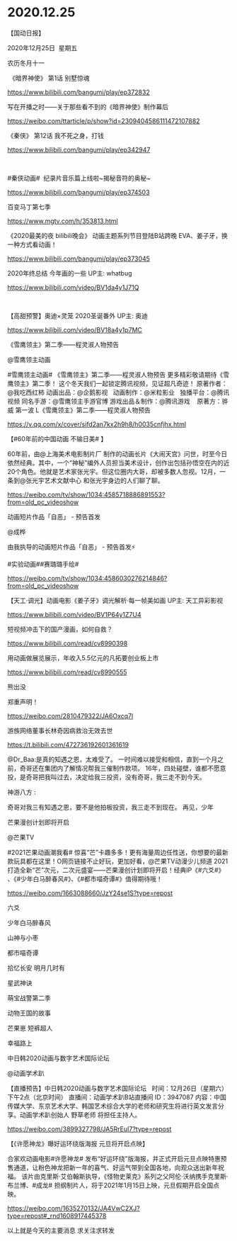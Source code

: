 ﻿#  2020.12.25
【国动日报】


2020年12月25日  星期五


农历冬月十一


 《暗界神使》 第1话 别墅惊魂

https://www.bilibili.com/bangumi/play/ep372832





写在开播之时——关于那些看不到的《暗界神使》制作幕后

https://weibo.com/ttarticle/p/show?id=2309404586111472107882


《秦侠》 第12话 我不死之身，打钱

https://www.bilibili.com/bangumi/play/ep342947

 

#秦侠动画#  纪录片音乐篇上线啦~揭秘音符的奥秘~

https://www.bilibili.com/bangumi/play/ep374503







百变马丁第七季

https://www.mgtv.com/h/353813.html




《2020最美的夜 bilibili晚会》 动画主题系列节目登陆B站跨晚 EVA、姜子牙，换一种方式看动画！


https://www.bilibili.com/bangumi/play/ep373045




2020年终总结 今年画的一些 UP主: whatbug

https://www.bilibili.com/video/BV1da4y1J71Q

 

【高甜预警】奥迪×灵笼 2020圣诞番外 UP主: 奥迪

https://www.bilibili.com/video/BV18a4y1p7MC







《雪鹰领主》第二季——程灵淑人物预告

@雪鹰领主动画     


#雪鹰领主动画#
《雪鹰领主》第二季——程灵淑人物预告
更多精彩敬请期待《雪鹰领主》第二季！
这个冬天我们一起锁定腾讯视频，见证超凡奇迹！
原著作者：@我吃西红柿
动画出品：@企鹅影视  
动画制作：@米粒影业  
独播平台：@腾讯视频
同名手游：@雪鹰领主手游官博
游戏出品＆制作：@腾讯游戏   
原著方：骅威 第一波
L《雪鹰领主》第二季——程灵淑人物预告


https://v.qq.com/x/cover/sifd2an7kx2h9h8/h0035cnfjhx.html




【#60年前的中国动画 不输日美# 】

60年前，由@上海美术电影制片厂 制作的动画长片《大闹天宫》问世，时至今日依然经典。其中，一个“神秘”编外人员担当美术设计，创作出包括孙悟空在内的近20个角色。他就是艺术家张光宇。但这位圈内大哥，却被多数人忽视。12月，一条到@张光宇艺术文献中心 和张光宇身边的人们聊了聊。

https://weibo.com/tv/show/1034:4585718886891553?from=old_pc_videoshow

动画短片作品「自恶」 - 预告首发

@成桦      


由我执导的动画短片作品「自恶」 - 预告首发⚡

#实验动画##赛璐璐手绘#

https://weibo.com/tv/show/1034:4586030276214846?from=old_pc_videoshow




【天工·调光】动画电影《姜子牙》调光解析·每一帧美如画 UP主: 天工异彩影视

https://www.bilibili.com/video/BV1P64y1Z7U4







短视频冲击下的国产漫画，如何自救？

https://www.bilibili.com/read/cv8990398





用动画做展览展示，年收入5.5亿元的凡拓要创业板上市

https://www.bilibili.com/read/cv8990555





熊出没

郑重声明！

https://weibo.com/2810479322/JA6Oxcq7l




游族网络董事长林奇因病救治无效去世

https://t.bilibili.com/472736192601361619

@Dr_Baa:是真的知遇之恩，太难受了。
一时间难以接受和相信，直到一个月之前，奇哥还在集团内了解情况帮我三催制作款项。
16年，四处碰壁，谁都不愿意投，是奇哥把我叫过去，决定给我三投资，没有奇哥，我三走不到今天。


神游八方 :


奇哥对我三有知遇之恩，要不是他拍板投资，我三走不到现在。
再见，少年




芒果漫创计划即将开启

@芒果TV     


#2021芒果动画潮我看# 惊喜“芒”卡趣多多！更有海量周边任性送，你想要的最新款玩具都在这里！O网页链接不止好玩，更加好看，@芒果TV动漫少儿频道 2021打造全新“芒”次元，二次元盛宴——芒果漫创计划即将开启！经典IP《#六爻#》 、《#少年白马醉春风#》、《#都市喵奇谭#》值得期待哦！

https://weibo.com/1663088660/JzY24se1S?type=repost

六爻 


少年白马醉春风 


山神与小枣

都市喵奇谭 


拾忆长安 明月几时有

星武神诀

萌宝战警第二季


动物王国的故事

芒果崽
短裤超人

幸福路上




中日韩2020动画与数字艺术国际论坛

@动画学术趴                            

‍【直播预告】中日韩2020动画与数字艺术国际论坛
 
时间：12月26日（星期六）下午2点（北京时间）
直播间：动画学术趴B站直播间 ID：3947087
内容：中国传媒大学、东京艺术大学、韩国艺术综合大学的老师和研究生将进行英文发言分享。动画学术趴创始人 野草老师 将担任主持人。

https://weibo.com/3899327798/JA5RrEuI7?type=repost




【《许愿神龙》曝好运环绕版海报 元旦将开启点映】

合家欢动画电影#许愿神龙# 发布“好运环绕”版海报，并正式开启元旦点映特惠预售通道，让粉色神龙把新一年的喜气、好运气带到全国各地，向观众送出新年祝福。
该片由克里斯·艾伯翰斯执导，《怪物史莱克》系列之父阿伦·沃纳携手克里斯·布兰博、#成龙# 担纲制片人，将于2021年1月15日上映，元旦假期开启全国点映。

https://weibo.com/1635270132/JA4VwC2XJ?type=repost#_rnd1608917445378




以上就是今天的主要消息
求关注求转发













